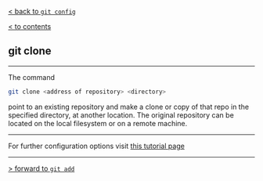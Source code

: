 [< back to `git config`](/Contents/0_Introduction/0.4_config.md)

[< to contents](/readme.md)

## **git clone**

---

The command

```bash =
git clone <address of repository> <directory>
```
point to an existing repository and make a clone or copy of that repo in the specified directory, at another location. The original repository can be located on the local filesystem or on a remote machine.

---

For further configuration options visit [this tutorial page][1.1.1]

[1.1.1]: https://www.atlassian.com/git/tutorials/setting-up-a-repository/git-clone "Atlassian tutorial"

---

[> forward to `git add`](./1.2_add.md)